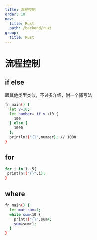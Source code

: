 ```yaml
---
title: 流程控制
order: 10
nav:
  title: Rust
  path: /backend/rust
group:
  title: Rust
---
```


# 流程控制

## if else

跟其他类型类似，不过多介绍，附一个骚写法

```bash
fn main() {
  let v=10;
  let number= if v <10 {
    100
  } else {
    1000
  };
  println!("{}",number); // 1000
}

```

## for

```bash
for i in 1..5{
 println!("{}",i);
}
```

## where

```bash
fn main() {
  let mut sum=1;
  while sum<10 {
    print!("{}",sum);
    sum=sum+1;
  }
}
```
